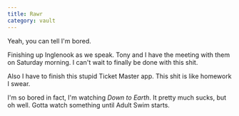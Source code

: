 ```yaml
---
title: Rawr
category: vault
---
```


Yeah, you can tell I'm bored.

Finishing up Inglenook as we speak. Tony and I have the meeting with them on
Saturday morning. I can't wait to finally be done with this shit.

Also I have to finish this stupid Ticket Master app. This shit is like
homework I swear.

I'm so bored in fact, I'm watching _Down to Earth_. It pretty much sucks, but
oh well. Gotta watch something until Adult Swim starts.
